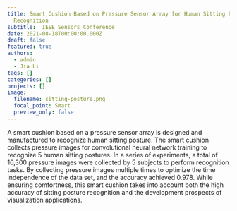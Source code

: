 ```yaml
---
title: Smart Cushion Based on Pressure Sensor Array for Human Sitting Posture
  Recognition
subtitle: _IEEE Sensors Conference_
date: 2021-08-18T00:00:00.000Z
draft: false
featured: true
authors:
  - admin
  - Jia Li
tags: []
categories: []
projects: []
image:
  filename: sitting-posture.png
  focal_point: Smart
  preview_only: false
---
```

<!--StartFragment-->

A smart cushion based on a pressure sensor array is designed and manufactured to recognize human sitting posture. The smart cushion collects pressure images for convolutional neural network training to recognize 5 human sitting postures. In a series of experiments, a total of 16,300 pressure images were collected by 5 subjects to perform recognition tasks. By collecting pressure images multiple times to optimize the time independence of the data set, and the accuracy achieved 0.978. While ensuring comfortness, this smart cushion takes into account both the high accuracy of sitting posture recognition and the development prospects of visualization applications.

<!--EndFragment-->